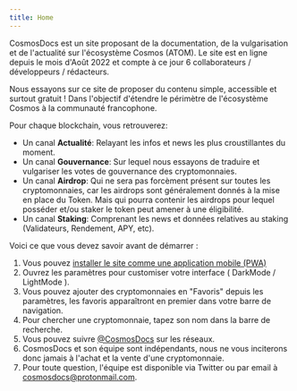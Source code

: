 ```yaml
---
title: Home
---
```


CosmosDocs est un site proposant de la documentation, de la vulgarisation et de l'actualité sur l'écosystème Cosmos (ATOM). Le site est en ligne depuis le mois d'Août 2022 et compte à ce jour 6 collaborateurs / développeurs / rédacteurs.

Nous essayons sur ce site de proposer du contenu simple, accessible et surtout gratuit ! Dans l'objectif d'étendre le périmètre de l'écosystème Cosmos à la communauté francophone.

Pour chaque blockchain, vous retrouverez:

- Un canal __Actualité__: Relayant les infos et news les plus croustillantes du moment.
- Un canal __Gouvernance__: Sur lequel nous essayons de traduire et vulgariser les votes de gouvernance des cryptomonnaies.
- Un canal __Airdrop__: Qui ne sera pas forcèment présent sur toutes les cryptomonnaies, car les airdrops sont généralement donnés à la mise en place du Token. Mais qui pourra contenir les airdrops pour lequel posséder et/ou staker le token peut amener à une éligibilité.
- Un canal __Staking__: Comprenant les news et données relatives au staking (Validateurs, Rendement, APY, etc).

Voici ce que vous devez savoir avant de démarrer :

1. Vous pouvez [installer le site comme une application mobile (PWA)](https://www.01net.com/astuces/comment-installer-une-version-allegee-de-vos-programmes-preferes-sur-iphone-et-android-1566932.html)
2. Ouvrez les paramètres pour customiser votre interface ( DarkMode / LightMode ).
3. Vous pouvez ajouter des cryptomonnaies en "Favoris" depuis les paramètres, les favoris apparaîtront en premier dans votre barre de navigation.
4. Pour chercher une cryptomonnaie, tapez son nom dans la barre de recherche.
5. Vous pouvez suivre [@CosmosDocs](https://twitter.com/Cosmosdocs) sur les réseaux.
6. CosmosDocs et son équipe sont indépendants, nous ne vous inciterons donc jamais à l'achat et la vente d'une cryptomonnaie.
7. Pour toute question, l'équipe est disponible via Twitter ou par email à [cosmosdocs@protonmail.com](mailto:cosmosdocs@protonmail.com).